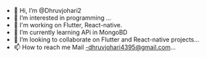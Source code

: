 - 👋 Hi, I’m @Dhruvjohari2
- 👀 I’m interested in programming ...
- 👷  I'm working on Flutter, React-native.
- 🌱 I’m currently learning APi in MongoBD
- 💞️ I’m looking to collaborate on Flutter and React-native projects...
- 📫 How to reach me Mail -dhruvjohari4395@gmail.com...

<!---
Dhruvjohari2/Dhruvjohari2 is a ✨ special ✨ repository because its `README.md` (this file) appears on your GitHub profile.
You can click the Preview link to take a look at your changes.
--->
